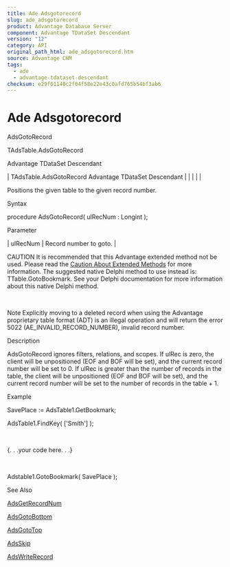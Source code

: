 ```yaml
---
title: Ade Adsgotorecord
slug: ade_adsgotorecord
product: Advantage Database Server
component: Advantage TDataSet Descendant
version: "12"
category: API
original_path_html: ade_adsgotorecord.htm
source: Advantage CHM
tags:
  - ade
  - advantage-tdataset-descendant
checksum: e29f01140c2f04f58e22e43c0afd765b54bf3ab6
---
```


# Ade Adsgotorecord

AdsGotoRecord

TAdsTable.AdsGotoRecord

Advantage TDataSet Descendant

| TAdsTable.AdsGotoRecord  Advantage TDataSet Descendant |  |  |  |  |

Positions the given table to the given record number.

Syntax

procedure AdsGotoRecord( ulRecNum : Longint );

Parameter

| ulRecNum | Record number to goto. |

CAUTION It is recommended that this Advantage extended method not be used. Please read the [Caution About Extended Methods](ade_caution_about_extended_methods.md) for more information. The suggested native Delphi method to use instead is: TTable.GotoBookmark. See your Delphi documentation for more information about this native Delphi method.

 

Note Explicitly moving to a deleted record when using the Advantage proprietary table format (ADT) is an illegal operation and will return the error 5022 (AE\_INVALID\_RECORD\_NUMBER), invalid record number.

Description

AdsGotoRecord ignores filters, relations, and scopes. If ulRec is zero, the client will be unpositioned (EOF and BOF will be set), and the current record number will be set to 0. If ulRec is greater than the number of records in the table, the client will be unpositioned (EOF and BOF will be set), and the current record number will be set to the number of records in the table + 1.

Example

SavePlace := AdsTable1.GetBookmark;

AdsTable1.FindKey( ['Smith'] );

 

{. . .your code here. . .}

 

Adstable1.GotoBookmark( SavePlace );

See Also

[AdsGetRecordNum](ade_adsgetrecordnum.md)

[AdsGotoBottom](ade_adsgotobottom.md)

[AdsGotoTop](ade_adsgototop.md)

[AdsSkip](ade_adsskip.md)

[AdsWriteRecord](ade_adswriterecord.md)
